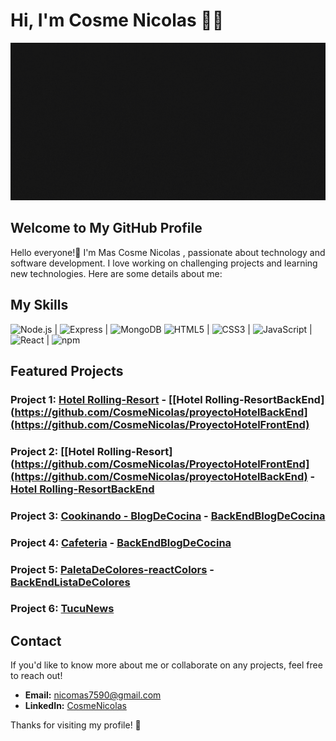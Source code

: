 <div>
  <h1>Hi, I'm Cosme Nicolas 👨‍💻</h1>
</div>

<img src="banner-animado.gif">

## Welcome to My GitHub Profile
Hello everyone!👋 I'm Mas Cosme Nicolas , passionate about technology and software development. I love working on challenging projects and learning new technologies. Here are some details about me:

## My Skills

![Node.js](https://img.icons8.com/color/50/000000/nodejs.png) | ![Express](https://img.icons8.com/50/000000/express-js.png) | ![MongoDB](https://img.icons8.com/color/50/000000/mongodb.png)
![HTML5](https://img.icons8.com/color/50/000000/html-5.png) | ![CSS3](https://img.icons8.com/color/50/000000/css3.png) | ![JavaScript](https://img.icons8.com/color/50/000000/javascript.png) | ![React](https://img.icons8.com/color/50/000000/react-native.png) | ![npm](https://img.icons8.com/color/50/000000/npm.png)
## Featured Projects

### Project 1: [Hotel Rolling-Resort](https://github.com/CosmeNicolas/ProyectoHotelFrontEnd) - [[Hotel Rolling-ResortBackEnd](https://github.com/CosmeNicolas/proyectoHotelBackEnd](https://github.com/CosmeNicolas/ProyectoHotelFrontEnd)

### Project 2: [[Hotel Rolling-Resort](https://github.com/CosmeNicolas/ProyectoHotelFrontEnd](https://github.com/CosmeNicolas/proyectoHotelBackEnd) - [Hotel Rolling-ResortBackEnd](https://github.com/CosmeNicolas/proyectoHotelBackEnd)

### Project 3: [Cookinando - BlogDeCocina](https://github.com/CosmeNicolas/cookinando-blogDeCocina) - [BackEndBlogDeCocina](https://github.com/CosmeNicolas/recetasBackEnd)

### Project 4: [Cafeteria](https://github.com/CosmeNicolas/cookinando-blogDeCocina) - [BackEndBlogDeCocina](https://github.com/CosmeNicolas/recetasBackEnd)

### Project 5: [PaletaDeColores-reactColors](https://github.com/CosmeNicolas/react-colors) - [BackEndListaDeColores](https://github.com/CosmeNicolas/BackListaDeColores)

### Project 6: [TucuNews](https://github.com/CosmeNicolas/tucuNewsCategoryCountry)


## Contact

If you'd like to know more about me or collaborate on any projects, feel free to reach out!

- **Email:** nicomas7590@gmail.com
- **LinkedIn:** [CosmeNicolas](https://www.linkedin.com/in/cosmenicolas/)

Thanks for visiting my profile! 🤙
